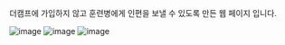더캠프에 가입하지 않고 훈련병에게 인편을 보낼 수 있도록 만든 웹 페이지 입니다.

![image](https://user-images.githubusercontent.com/39155520/142595024-8ce140ac-ed61-4ac1-81c5-b1a647b8199d.png)
![image](https://user-images.githubusercontent.com/39155520/142595109-9d8d8fb8-c724-4c0e-a58a-77470b3e9bb3.png)
![image](https://user-images.githubusercontent.com/39155520/142595150-1902bf88-988c-47bd-876b-edfb5268a095.png)
